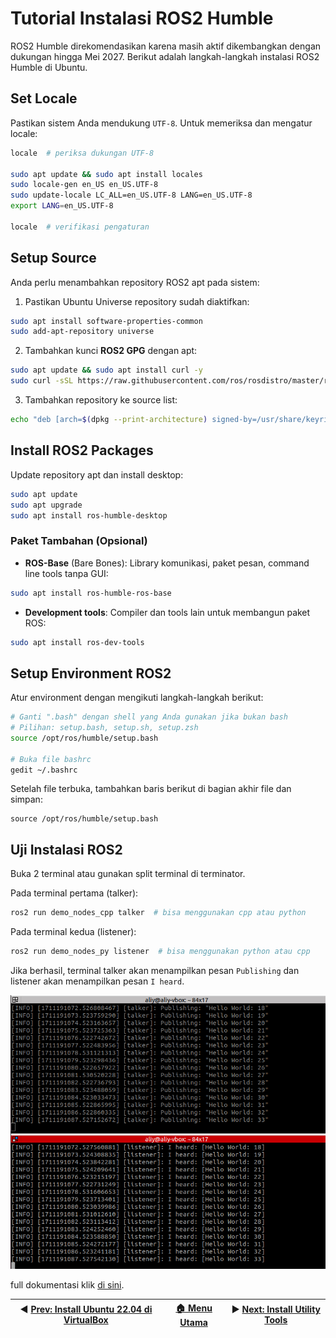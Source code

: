 # Tutorial Instalasi ROS2 Humble

ROS2 Humble direkomendasikan karena masih aktif dikembangkan dengan dukungan hingga Mei 2027. Berikut adalah langkah-langkah instalasi ROS2 Humble di Ubuntu.

## Set Locale

Pastikan sistem Anda mendukung `UTF-8`. Untuk memeriksa dan mengatur locale:

```bash
locale  # periksa dukungan UTF-8

sudo apt update && sudo apt install locales
sudo locale-gen en_US en_US.UTF-8
sudo update-locale LC_ALL=en_US.UTF-8 LANG=en_US.UTF-8
export LANG=en_US.UTF-8

locale  # verifikasi pengaturan
```

## Setup Source

Anda perlu menambahkan repository ROS2 apt pada sistem:

1. Pastikan Ubuntu Universe repository sudah diaktifkan:

```bash
sudo apt install software-properties-common
sudo add-apt-repository universe
```

2. Tambahkan kunci **ROS2 GPG** dengan apt:

```bash
sudo apt update && sudo apt install curl -y
sudo curl -sSL https://raw.githubusercontent.com/ros/rosdistro/master/ros.key -o /usr/share/keyrings/ros-archive-keyring.gpg
```

3. Tambahkan repository ke source list:

```bash
echo "deb [arch=$(dpkg --print-architecture) signed-by=/usr/share/keyrings/ros-archive-keyring.gpg] http://packages.ros.org/ros2/ubuntu $(. /etc/os-release && echo $UBUNTU_CODENAME) main" | sudo tee /etc/apt/sources.list.d/ros2.list > /dev/null
```

## Install ROS2 Packages

Update repository apt dan install desktop:

```bash
sudo apt update
sudo apt upgrade
sudo apt install ros-humble-desktop
```

### Paket Tambahan (Opsional)

- **ROS-Base** (Bare Bones): Library komunikasi, paket pesan, command line tools tanpa GUI:

```bash
sudo apt install ros-humble-ros-base
```

- **Development tools**: Compiler dan tools lain untuk membangun paket ROS:

```bash
sudo apt install ros-dev-tools
```

## Setup Environment ROS2

Atur environment dengan mengikuti langkah-langkah berikut:

```bash
# Ganti ".bash" dengan shell yang Anda gunakan jika bukan bash
# Pilihan: setup.bash, setup.sh, setup.zsh
source /opt/ros/humble/setup.bash

# Buka file bashrc
gedit ~/.bashrc
```

Setelah file terbuka, tambahkan baris berikut di bagian akhir file dan simpan:

```
source /opt/ros/humble/setup.bash
```

## Uji Instalasi ROS2

Buka 2 terminal atau gunakan split terminal di terminator.

Pada terminal pertama (talker):

```bash
ros2 run demo_nodes_cpp talker  # bisa menggunakan cpp atau python
```

Pada terminal kedua (listener):

```bash
ros2 run demo_nodes_py listener  # bisa menggunakan python atau cpp
```

Jika berhasil, terminal talker akan menampilkan pesan `Publishing` dan listener akan menampilkan pesan `I heard`.

![terminal](/assets/terminal.png)

full dokumentasi klik [di sini](https://docs.ros.org/en/humble/Installation/Ubuntu-Install-Debians.html).

| ◀️ [Prev: Install Ubuntu 22.04 di VirtualBox](/windows_host/) | [🏠 Menu Utama](/) | ▶️ [Next: Install Utility Tools](/utility/) |
| ------------------------------------------------------------ | ----------------- | ------------------------------------------ |